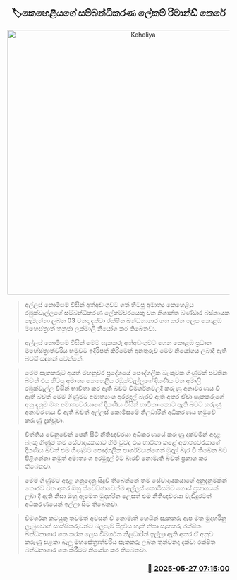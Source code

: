<p align='center'><b><h2 align='center' title='Keheliya's coordinating secretary remanded'>🏷කෙහෙළියගේ සම්බන්ධීකරණ ලේකම් රිමාන්ඩ් කෙරේ</h2></b></p>
<p align='center'><img src='https://helakuru.sgp1.cdn.digitaloceanspaces.com/esana/images/lib/court-2.jpg' width='600' alt='Keheliya's coordinating secretary remanded'></p>

> අල්ලස් කොමිසම විසින් අත්අඩංගුවට ගත් හිටපු අමාත්‍ය කෙහෙළිය රඹුක්වැල්ලගේ සම්බන්ධීකරණ ලේකම්වරයෙකු වන නිශාන්ත බණ්ඩාර බස්නායක නැමැත්නා ලබන 03 වනදා දක්වා රක්ෂිත බන්ධනාගාර ගත කරන ලෙස කොළඹ මහෙස්ත්‍රාත් තනූජා ලක්මාලි නියෝග කර තිබෙනවා.

> අල්ලස් කොමිසම විසින් මෙම සැකකරු අත්අඩංගුවට ගෙන කොළඹ ප්‍රධාන මහේස්ත්‍රාත්වරිය හමුවට ඉදිරිපත් කිරීමෙන් අනතුරුව මෙම නියෝගය ලබාදී ඇති බවයි සඳහන් වෙන්නේ.

> මෙම සැකකරුට අයත් මහනුවර ප්‍රදේශයේ පෞද්ගලික බැංකුවක ගිණුමක් පවතින බවත් එය හිටපු අමාත්‍ය කෙහෙළිය රඹුක්වැල්ලගේ දියණිය වන අමාලි රඹුක්වැල්ල විසින් භාවිතා කර ඇති බවට විමර්ශනවලදී කරුණු අනාවරණය වී ඇති බවත් මෙම ගිණුමට අමාත්‍යාංශ අරමුදල් බැරවී ඇති අතර ඒවා සැකකරුගේ අනු දැනුම මත අමාත්‍යවරයාගේ දියණිය විසින් භාවිතා කොට ඇති බවට කරුණු අනාවරණය වී ඇති බවත් අල්ලස් කොමිසමේ නිලධාරීන් අධිකරණය හමුවේ කරුණු දැක්වූවා.

> විත්තිය වෙනුවෙන් පෙනී සිටි නීතිඥවරයා අධිකරණයේ කරුණු දක්වමින් අදාළ බැංකු ගිණුම තම සේවාදායකයාට හිමි වුවද එය භාවිතා කළේ අමාත්‍යවරයාගේ දියණිය බවත් එම ගිණුමට පෞද්ගලික පාර්ශවයන්ගෙන් මුදල් බැර වී තිබෙන බව පිළිගන්නා නමුත් අමාත්‍යංශ අරමුදල් ඊට බැරවී නොමැති බවත් ප්‍රකාශ කර තිබෙනවා.

> මෙම ගිණුමට අදාළ ගනුදෙනු සිදුවී තිබෙන්නේ තම සේවාදායකයාගේ අනුදැනුමකින් තොරව වන අතර ඔහු ස්වේච්ඡාවෙන්ම අල්ලස් කොමිසමට ගොස් ප්‍රකාශයක් ලබා දී ඇති නිසා ඔහු ඇපමත මුදාහරින ලෙසත් එම නීතිඥවරයා වැඩිදුරටත් අධිකරණයෙන් ඉල්ලා සිට තිබෙනවා.

> විමර්ශන කටයුතු තවමත් අවසන් වී නොමැති හෙයින් සැකකරු ඇප මත මුදාහරිනු ලැබුවොත් සාක්ෂිකරුවන්ට බලපෑම් සිදුවිය හැකි නිසා සැකකරු රක්ෂිත බන්ධනාගාර ගත කරන ලෙස විමර්ශන නිලධාරීන් ඉල්ලා ඇති අතර ඒ අනුව කරුණු සළකා බැලූ මහසේත්‍රාත්වරිය සැකකරු ලබන තුන්වනදා දක්වා රක්ෂිත බන්ධනාගාර ගත කිරීමට නියෝග කර තිබෙනවා.



<h3 align='right'><a href='https://www.helakuru.lk/esana/p/110448/'>📅 2025-05-27 07:15:00</a></h3>
